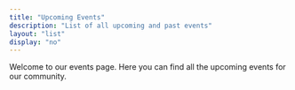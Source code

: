 ```yaml
---
title: "Upcoming Events"
description: "List of all upcoming and past events"
layout: "list"
display: "no"
---
```


Welcome to our events page. Here you can find all the upcoming events for our community.
